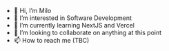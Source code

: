 - 👋 Hi, I’m Milo
- 👀 I’m interested in Software Development
- 🌱 I’m currently learning NextJS and Vercel
- 💞️ I’m looking to collaborate on anything at this point
- 📫 How to reach me (TBC)

<!---
xmiggle/xmiggle is a ✨ special ✨ repository because its `README.md` (this file) appears on your GitHub profile.
You can click the Preview link to take a look at your changes.
--->
